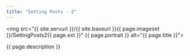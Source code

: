 ```yaml
---
title: "Setting Posts - 2"
---
```

<img src="{{ site.servurl }}/{{ site.baseurl }}{{ page.imageset }}/SettingPosts2{{ page.ext }}" {{ page.portrait }} alt="{{ page.title }}">
<div>
  {{ page.description }}
</div>
